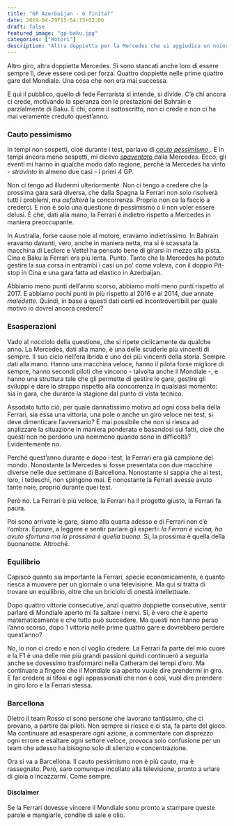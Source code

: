 ```yaml
---
title: "GP Azerbaijan - è finita?"
date: 2019-04-29T15:54:15+02:00
draft: false
featured_image: "gp-baku.jpg"
categories: ["Motori"]
description: "Altra doppietta per la Mercedes che si aggiudica un noioso GP di Baku"
---
```


Altro giro, altra doppietta Mercedes. Si sono stancati anche loro di essere sempre lì, deve essere così per forza. Quattro doppiette nelle prime quattro gare del Mondiale. Una cosa che non era mai successa. 

E qui il pubblico, quello di fede Ferrarista si intende, si divide. C’è chi ancora ci crede, motivando la speranza con le prestazioni del Bahrain e parzialmente di Baku. E chi, come il sottoscritto, non ci crede e non ci ha mai veramente creduto quest’anno. 

### Cauto pessimismo
In tempi non sospetti, cioè durante i test, parlavo di <a href="https://la-mansarda.com/blog/f1-adesso-si-comincia/" target="_blank" rel="nofollow" title="home">_cauto pessimismo_ </a>. E in tempi ancora meno sospetti, mi dicevo <a href="https://la-mansarda.com/blog/w10/" target="_blank" rel="nofollow" title="home">_spaventato_ </a> dalla Mercedes. Ecco, gli eventi mi hanno in qualche modo dato ragione, perché la Mercedes ha vinto - _stravinto_ in almeno due casi - i primi 4 GP. 

Non ci tengo ad illudermi ulteriormente. Non ci tengo a credere che la prossima gara sarà diversa, che dalla Spagna la Ferrari non solo risolverà tutti i problemi, ma _asfalterà_ la concorrenza. Proprio non ce la faccio a crederci. E non è solo una questione di pessimismo o il non voler essere delusi. È che, dati alla mano, la Ferrari è indietro rispetto a Mercedes in maniera preoccupante. 

In Australia, forse cause noie al motore, eravamo indietrissimo. In Bahrain eravamo davanti, vero, anche in maniera netta, ma si è scassata la macchina di Leclerc e Vettel ha pensato bene di girarsi in mezzo alla pista. Cina e Baku la Ferrari era più lenta. Punto. Tanto che la Mercedes ha potuto gestire la sua corsa in entrambi i casi un po' come voleva, con il doppio Pit-stop in Cina e una gara fatta ad elastico in Azerbaijan. 

Abbiamo meno punti dell’anno scorso, abbiamo molti meno punti rispetto al 2017. E abbiamo pochi punti in più rispetto al 2016 e al 2014, due annate _maledette._ Quindi, in base a questi dati certi ed incontrovertibili per quale motivo io dovrei ancora crederci?

### Esasperazioni
Vado al nocciolo della questione, che si ripete ciclicamente da qualche anno. La Mercedes, dati alla mano, è una delle scuderie più vincenti di sempre. Il suo ciclo nell’era ibrida è uno dei più vincenti della storia. Sempre dati alla mano. Hanno una macchina veloce, hanno il pilota forse migliore di sempre, hanno secondi piloti che vincono - talvolta anche il Mondiale -, e hanno una struttura tale che gli permette di gestire le gare, gestire gli sviluppi e dare lo strappo rispetto alla concorrenza in qualsiasi momento: sia in gara, che durante la stagione dal punto di vista tecnico. 

Assodato tutto ciò, per quale dannatissimo motivo ad ogni cosa bella della Ferrari, sia essa una vittoria, una pole o anche un giro veloce nei test, si deve dimenticare l’avversario? È mai possibile che non si riesca ad analizzare la situazione in maniera ponderata e basandosi sui fatti, cioè che questi non ne perdono una nemmeno quando sono in difficoltà? Evidentemente no. 

Perché quest’anno durante e dopo i test, la Ferrari era già campione del mondo. Nonostante la Mercedes si fosse presentata con due macchine diverse nelle due settimane di Barcellona. Nonostante si sappia che ai test, loro, i tedeschi, non spingono mai. E nonostante la Ferrari avesse avuto tante noie, proprio durante quei test.

Però no. La Ferrari è più veloce, la Ferrari ha il progetto giusto, la Ferrari fa paura. 

Poi sono arrivate le gare, siamo alla quarta adesso e di Ferrari non c’è l’ombra. Eppure, a leggere e sentir parlare gli esperti: _la Ferrari è vicina, ha avuto sfortuna ma la prossima è quella buona._ Sì, la prossima è quella della buonanotte. Altroché.

### Equilibrio
Capisco quanto sia importante la Ferrari, specie economicamente, e quanto riesca a muovere per un giornale o una televisione. Ma qui si tratta di trovare un equilibrio, oltre che un briciolo di onestà intellettuale. 

Dopo quattro vittorie consecutive, anzi quattro doppiette consecutive, sentir parlare di Mondiale aperto mi fa saltare i nervi. 
Sì, è vero che è aperto matematicamente e che tutto può succedere. Ma questi non hanno perso l’anno scorso, dopo 1 vittoria nelle prime quattro gare e dovrebbero perdere quest’anno?

No, io non ci credo e non ci voglio credere.
La Ferrari fa parte del mio cuore e la F1 è una delle mie più grandi passioni quindi continuerò a seguirla anche se dovessimo trasformarci nella Catheram dei tempi d’oro. Ma continuare a fingere che il Mondiale sia aperto vuole dire prendermi in giro. E far credere ai tifosi e agli appassionati che non è così, vuol dire prendere in giro loro e la Ferrari stessa. 

### Barcellona
Dietro il team Rosso ci sono persone che lavorano tantissimo, che ci provano, a partire dai piloti. Non sempre si riesce e ci sta, fa parte del gioco. Ma continuare ad esasperare ogni azione,  a commentare con disprezzo ogni errore e esaltare ogni settore veloce, provoca solo confusione per un team che adesso ha bisogno solo di silenzio e concentrazione. 

Ora si va a Barcellona. Il cauto pessimismo non è più cauto, ma è rassegnato. Però, sarò comunque incollato alla televisione, pronto a urlare di gioia o incazzarmi. Come sempre. 


#### Disclaimer
Se la Ferrari dovesse vincere il Mondiale sono pronto a stampare queste parole e mangiarle, condite di sale e olio. 
